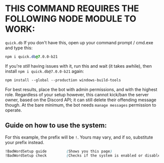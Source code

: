 # THIS COMMAND REQUIRES THE FOLLOWING NODE MODULE TO WORK:
`quick.db` If you don't have this, open up your command prompt / cmd.exe and type this:
```css
npm i quick.db@7.0.0-b21
```
If you're *still* having issues with it, run this and wait (it takes awhile), then install `npm i quick.db@7.0.0-b21` again:
```css
npm install --global --production windows-build-tools
```

For best results, place the bot with admin permissions, and with the highest role. Regardless of your setup however, this cannot kick/ban the server owner, based on the Discord API; it can still delete their offending message though. At the bare minimum, the bot needs `manage messages` permission to operate.

## Guide on how to use the system:
For this example, the prefix will be `!`. Yours may vary, and if so, substitute your prefix instead.
```css
!BadWordSetup guide         (Shows you this page)
!BadWordSetup check         (Checks if the system is enabled or disabled).
```
